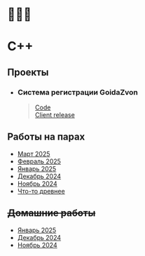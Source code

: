 # 🥨🥨🥨

# C++

## Проекты
* ### Система регистрации GoidaZvon
  > [Code](semi-final%20project) \
  > [Client release](https://github.com/rotat1ck/cpp-assignments/releases/tag/client-1.0)

## Работы на парах

* [Март 2025](classwork/2025.03/)
* [Февраль 2025](classwork/2025.02)
* [Январь 2025](classwork/2025.01)
* [Декабрь 2024](classwork/2024.12)
* [Ноябрь 2024](classwork/2024.11)
* [Что-то древнее](classwork/dinosaur%20era)

## ~~Домашние работы~~

* [Январь 2025](homework/2025.01)
* [Декабрь 2024](homework/2024.12)
* [Ноябрь 2024](homework/2024.11)
